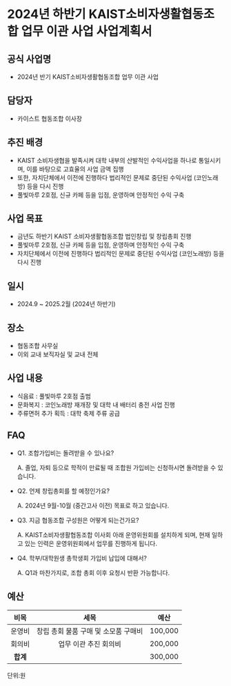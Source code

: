 2024년 하반기 KAIST소비자생활협동조합 업무 이관 사업 사업계획서
===

## 공식 사업명
- 2024년 반기 KAIST소비자생활협동조합 업무 이관 사업

## 담당자
- 카이스트 협동조합 이사장

## 추진 배경
- KAIST 소비자생협을 발족시켜 대학 내부의 산발적인 수익사업을 하나로 통일시키며, 이를 바탕으로 고효율의 사업 금액 집행
- 또한, 자치단체에서 이전에 진행하다 법리적인 문제로 중단된 수익사업 (코인노래방) 등을 다시 진행
- 풀빛마루 2호점, 신규 카페 등을 입점, 운영하며 안정적인 수익 구축

## 사업 목표
- 금년도 하반기 KAIST 소비자생활협동조합 법인창립 및 창립총회 진행
- 풀빛마루 2호점, 신규 카페 등을 입점, 운영하며 안정적인 수익 구축
- 자치단체에서 이전에 진행하다 법리적인 문제로 중단된 수익사업 (코인노래방) 등을 다시 진행

## 일시
- 2024.9 ~ 2025.2월 (2024년 하반기)

## 장소
- 협동조합 사무실
- 이외 교내 보직자실 및 교내 전체

## 사업 내용
- 식음료 : 풀빛마루 2호점 출범
- 문화복지 : 코인노래방 재개장 및 대학 내 배터리 충전 사업 진행
- 주류면허 추가 획득 : 대학 축제 주류 공급

## FAQ

- Q1. 조합가입비는 돌려받을 수 있나요?

  A. 졸업, 자퇴 등으로 학적이 만료될 때 조합원 가입비는 신청하시면 돌려받을 수 있습니다.

- Q2. 언제 창립총회를 할 예정인가요? 

  A. 2024년 9월-10월 (중간고사 이전) 목표로 하고 있습니다.

- Q3. 지금 협동조합 구성원은 어떻게 되는건가요?
  
  A. KAIST소비자생활협동조합 이사회 아래 운영위원회를 설치하게 되며, 현재 일하고 있는 인력은 운영위원회에서 업무를 진행하게 됩니다.

- Q4. 학부/대학원생 총학생회 가입비 납입에 대해서?

  A. Q1과 마찬가지로, 조합 총회 이후 요청시 반환 가능합니다.


## 예산

| **비목** |        **세목**         | **예산** |
|:------:|:--------------------:|:--------:|
|  운영비   |    창립 총회 물품 구매 및 소모품 구매비    | 100,000 |
|  회의비  |   업무 이관 추진 회의비  | 200,000 |
| **합계** |                      |  300,000   |
단위:원
